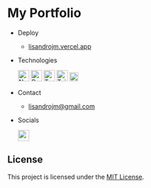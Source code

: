 # My Portfolio

- Deploy

  - <a href="https://lisandrojm.vercel.app/" target="_blank" rel="noreferrer">lisandrojm.vercel.app</a>

- Technologies

  <a href="https://nextjs.org/docs" target="_blank" rel="noreferrer"><img src="https://raw.githubusercontent.com/danielcranney/readme-generator/main/public/icons/skills/nextjs-colored.svg" width="25" height="25" alt="NextJs" /></a>
  <a href="https://reactjs.org/" target="_blank" rel="noreferrer"><img src="https://raw.githubusercontent.com/danielcranney/readme-generator/main/public/icons/skills/react-colored.svg" width="25" height="25" alt="React" /></a>
  <a href="https://www.typescriptlang.org/" target="_blank" rel="noreferrer"><img src="https://raw.githubusercontent.com/danielcranney/readme-generator/main/public/icons/skills/typescript-colored.svg" width="25" height="25" alt="Typescript" /></a>
  <a href="https://tailwindcss.com/" target="_blank" rel="noreferrer"><img src="https://raw.githubusercontent.com/danielcranney/readme-generator/main/public/icons/skills/tailwindcss-colored.svg" width="25" height="25" alt="TailwindCSS" /></a>
  <a href="https://vercel.com/" target="_blank" rel="noreferrer"><img src="https://www.svgrepo.com/show/327408/logo-vercel.svg" width="20" height="20" alt="Vercel" /></a>

- Contact

  - [lisandrojm@gmail.com](mailto:lisandrojm@gmail.com)

- Socials

  <a href="https://www.linkedin.com/in/lisandrojm" target="_blank" rel="noreferrer"><img src="https://raw.githubusercontent.com/danielcranney/readme-generator/main/public/icons/socials/linkedin.svg" width="25" height="25" /></a>

## License

This project is licensed under the [MIT License](LICENSE).
